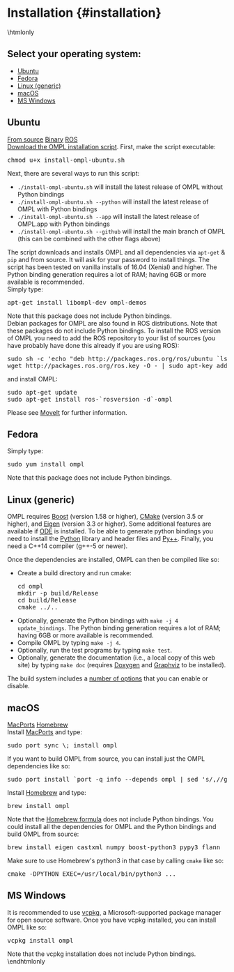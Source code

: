 # Installation {#installation}

\htmlonly
<div class="panel">
  <h2>Select your operating system:</h2>
  <!-- Nav tabs -->
  <ul class="nav nav-pills" role="tablist">
    <li class="nav-item"><a class="nav-link active" id="ubuntu-tab" data-toggle="pill" href="#ubuntu" role="tab" aria-controls="ubuntu" aria-selected="true">Ubuntu</a></li>
    <li class="nav-item"><a class="nav-link" id="fedora-tab" data-toggle="pill" href="#fedora" role="tab" aria-controls="fedora" aria-selected="false">Fedora</a></li>
    <li class="nav-item"><a class="nav-link" id="linux-tab" data-toggle="pill" href="#linux" role="tab" aria-controls="linux" aria-selected="false">Linux (generic)</a></li>
    <li class="nav-item"><a class="nav-link" id="osx-tab" data-toggle="pill" href="#osx" role="tab" aria-controls="macos" aria-selected="false">macOS</a></li>
    <li class="nav-item"><a class="nav-link" id="windows-tab" data-toggle="pill" href="#windows" role="tab" aria-controls="windows" aria-selected="false">MS Windows</a></li>
  </ul>
</div>

<!-- Tab panes -->
<div class="tab-content">
  <div class="tab-pane fade show active" id="ubuntu" role="tabpanel" aria-labelledby="ubuntu-tab">
    <h2>Ubuntu</h2>
    <nav>
    <div class="nav nav-tabs" role="tablist">
      <a class="nav-item nav-link active" data-toggle="tab" href="#ubuntusource" aria-controls="ubuntusource" role="tab">From source</a>
      <a class="nav-item nav-link" data-toggle="tab" href="#ubuntubinary" aria-controls="ubuntubinary" role="tab" data-toggle="tab">Binary</a>
      <a class="nav-item nav-link" data-toggle="tab" href="#ubunturos" aria-controls="ubunturos" role="tab" data-toggle="tab">ROS</a>
    </div>
    </nav>
    <div class="tab-content">
      <div role="tabpanel" class="tab-pane fade show active" id="ubuntusource">
        <a href="install-ompl-ubuntu.sh">Download the OMPL installation script</a>. First, make the script executable:
        <pre class="fragment">chmod u+x install-ompl-ubuntu.sh</pre>
        Next, there are several ways to run this script:
         <ul>
           <li><code>./install-ompl-ubuntu.sh</code> will install the latest release of OMPL without Python bindings</li>
           <li><code>./install-ompl-ubuntu.sh --python</code> will install the latest release of OMPL with Python bindings</li>
           <li><code>./install-ompl-ubuntu.sh --app</code> will install the latest release of OMPL.app with Python bindings</li>
           <li><code>./install-ompl-ubuntu.sh --github</code> will install the main branch of OMPL (this can be combined with the other flags above)</li>         </ul>
         The script downloads and installs OMPL and all dependencies via <code>apt-get</code> &amp; <code>pip</code> and from source. It will ask for your password to install things. The script has been tested on vanilla installs of 16.04 (Xenial) and higher. The Python binding generation requires a lot of RAM; having 6GB or more available is recommended.
      </div>
      <div role="tabpanel" class="tab-pane fade" id="ubuntubinary">
        Simply type:
        <pre class="fragment">apt-get install libompl-dev ompl-demos</pre>
        Note that this package does not include Python bindings.
      </div>
      <div role="tabpanel" class="tab-pane fade" id="ubunturos">
        Debian packages for OMPL are also found in ROS distributions. Note that these packages do not include Python bindings. To install the ROS version of OMPL you need to add the ROS repository to your list of sources (you have probably have done this already if you are using ROS):
        <pre class="fragment">sudo sh -c 'echo "deb http://packages.ros.org/ros/ubuntu `lsb_release -sc` main" > /etc/apt/sources.list.d/ros-latest.list'
wget http://packages.ros.org/ros.key -O - | sudo apt-key add -</pre>
        and install OMPL:
        <pre class="fragment">sudo apt-get update
sudo apt-get install ros-`rosversion -d`-ompl</pre>
        Please see <a href="https://moveit.ros.org">MoveIt</a> for further information.
      </div>
    </div>
  </div>

  <!-- Fedora -->
  <div class="tab-pane fade" id="fedora" role="tabpanel" aria-labelledby="fedora-tab">
    <h2>Fedora</h2>
    Simply type:
    <pre class="fragment">sudo yum install ompl</pre>
    Note that this package does not include Python bindings.
  </div>

  <!-- Linux (generic) -->
  <div class="tab-pane fade" id="linux" role="tabpanel" aria-labelledby="linux-tab">
    <h2>Linux (generic)</h2>
    <p>OMPL requires <a href="https://www.boost.org">Boost</a> (version 1.58 or higher), <a href="https://www.cmake.org">CMake</a> (version 3.5 or higher), and <a href="http://eigen.tuxfamily.org">Eigen</a> (version 3.3 or higher). Some additional features are available if <a href="http://www.ode.org">ODE</a> is installed.
    To be able to generate python bindings you need to install the <a href="https://www.python.org">Python</a> library and header files and <a href="installPyPlusPlus.html">Py++</a>.
    Finally, you need a C++14 compiler (g++-5 or newer).</p>
    <p>Once the dependencies are installed, OMPL can then be compiled like so:</p>
    <ul>
    <li>Create a build directory and run cmake: <pre class="fragment">cd ompl
mkdir -p build/Release
cd build/Release
cmake ../..</pre></li>
    <li>Optionally, generate the Python bindings with <code>make -j 4 update_bindings</code>. The Python binding generation requires a lot of RAM; having 6GB or more available is recommended.</li>
    <li>Compile OMPL by typing <code>make -j 4</code>.</li>
    <li>Optionally, run the test programs by typing <code>make test</code>.</li>
    <li>Optionally, generate the documentation (i.e., a local copy of this web site) by typing <code>make doc</code> (requires <a href="http://www.doxygen.org">Doxygen</a> and <a href="http://www.graphviz.org">Graphviz</a> to be installed).</li>
    </ul>
    <p>The build system includes a <a href="buildOptions.html">number of options</a> that you can enable or disable.</p>
  </div>

  <!-- macOS -->
  <div class="tab-pane fade" id="osx" role="tabpanel" aria-labelledby="osx-tab">
    <h2>macOS</h2>
    <div class="nav nav-tabs" role="tablist">
      <a class="nav-item nav-link active" data-toggle="tab" href="#osxmacports" aria-controls="osxmacports" role="tab">MacPorts</a>
      <a class="nav-item nav-link" data-toggle="tab" href="#osxhomebrew" aria-controls="osxhomebrew" role="tab">Homebrew</a>
    </div>
    <div class="tab-content">
      <div role="tabpanel" class="tab-pane fade show active" id="osxmacports">
        Install <a href="https://www.macports.org">MacPorts</a> and type:<pre class="fragment">sudo port sync \; install ompl</pre>
        If you want to build OMPL from source, you can install just the OMPL dependencies like so:
        <pre class="fragment">sudo port install `port -q info --depends ompl | sed 's/,//g'`</pre>
      </div>
      <div role="tabpanel" class="tab-pane fade" id="osxhomebrew">
        Install <a href="https://brew.sh">Homebrew</a> and type:
        <pre class="fragment">brew install ompl</pre>
        Note that the <a href="https://formulae.brew.sh/formula/ompl">Homebrew formula</a> does not include Python bindings. You could install all the dependencies for OMPL and the Python bindings and build OMPL from source:
        <pre class="fragment">brew install eigen castxml numpy boost-python3 pypy3 flann</pre>
        Make sure to use Homebrew's python3 in that case by calling <code>cmake</code> like so:
        <pre class="fragment">cmake -DPYTHON_EXEC=/usr/local/bin/python3 ...</pre>
      </div>
    </div>
  </div>

  <!-- Windows -->
  <div class="tab-pane fade" id="windows" role="tabpanel" aria-labelledby="windows-tab">
    <h2>MS Windows</h2>
    It is recommended to use <a href="https://vcpkg.readthedocs.io/en/latest/">vcpkg</a>, a Microsoft-supported package manager for open source software. Once you have vcpkg installed, you can install OMPL like so:
    <pre class="fragment">vcpkg install ompl</pre>
    Note that the vcpkg installation does not include Python bindings.
  </div>
</div>
\endhtmlonly
